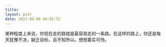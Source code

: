 ```yaml
---
title: 
layout: post
date: 2021-04-08 06:01:52
---
```


某种程度上来说，你现在走的路就是最容易走的一条路。在这样的路上，你还是每天犹豫不决，缺乏目标，且不知所以。想想着实可怜。